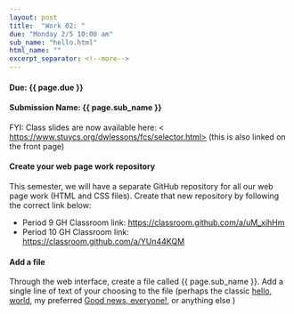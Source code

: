 ```yaml
---
layout: post
title:  "Work 02: "
due: "Monday 2/5 10:00 am"
sub_name: "hello.html"
html_name: ""
excerpt_separator: <!--more-->
---
```


#### Due: {{ page.due }}
#### Submission Name: {{ page.sub_name }}
<!--
#### Stuy server link: http://homer.stuy.edu/~YOUR_USERNAME/{{ page.sub_name }}
-->

FYI: Class slides are now available here: < https://www.stuycs.org/dwlessons/fcs/selector.html> (this is also linked on the front page)

#### Create your web page work repository
This semester, we will have a separate GitHub repository for all our web page work (HTML and CSS files). Create that new repository by following the correct link below:
- Period 9 GH Classroom link: <https://classroom.github.com/a/uM_xihHm>
- Period 10 GH Classroom link: <https://classroom.github.com/a/YUn44KQM>

#### Add a file
Through the web interface, create a file called {{ page.sub_name }}. Add a single line of text of your choosing to the file (perhaps the classic [hello, world](https://classroom.github.com/a/YUn44KQM), my preferred [Good news, everyone!](https://www.youtube.com/watch?v=ZxoNhqmEsnY), or anything else )

